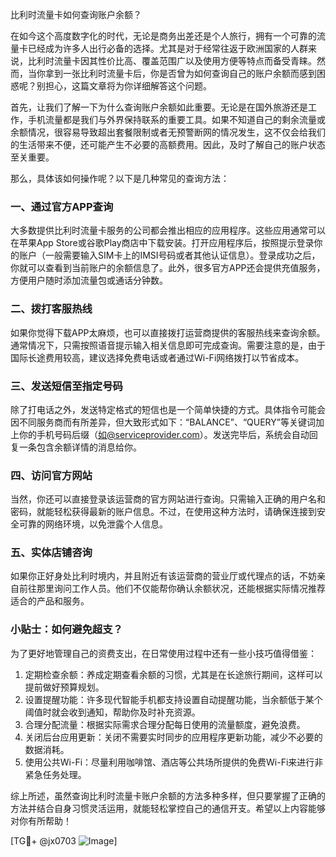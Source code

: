 比利时流量卡如何查询账户余额？

在如今这个高度数字化的时代，无论是商务出差还是个人旅行，拥有一个可靠的流量卡已经成为许多人出行必备的选择。尤其是对于经常往返于欧洲国家的人群来说，比利时流量卡因其性价比高、覆盖范围广以及使用方便等特点而备受青睐。然而，当你拿到一张比利时流量卡后，你是否曾为如何查询自己的账户余额而感到困惑呢？别担心，这篇文章将为你详细解答这个问题。

首先，让我们了解一下为什么查询账户余额如此重要。无论是在国外旅游还是工作，手机流量都是我们与外界保持联系的重要工具。如果不知道自己的剩余流量或余额情况，很容易导致超出套餐限制或者无预警断网的情况发生，这不仅会给我们的生活带来不便，还可能产生不必要的高额费用。因此，及时了解自己的账户状态至关重要。

那么，具体该如何操作呢？以下是几种常见的查询方法：

### 一、通过官方APP查询

大多数提供比利时流量卡服务的公司都会推出相应的应用程序。这些应用通常可以在苹果App Store或谷歌Play商店中下载安装。打开应用程序后，按照提示登录你的账户（一般需要输入SIM卡上的IMSI号码或者其他认证信息）。登录成功之后，你就可以查看到当前账户的余额信息了。此外，很多官方APP还会提供充值服务，方便用户随时添加流量包或通话分钟数。

### 二、拨打客服热线

如果你觉得下载APP太麻烦，也可以直接拨打运营商提供的客服热线来查询余额。通常情况下，只需按照语音提示输入相关信息即可完成查询。需要注意的是，由于国际长途费用较高，建议选择免费电话或者通过Wi-Fi网络拨打以节省成本。

### 三、发送短信至指定号码

除了打电话之外，发送特定格式的短信也是一个简单快捷的方式。具体指令可能会因不同服务商而有所差异，但大致形式如下：“BALANCE”、“QUERY”等关键词加上你的手机号码后缀（如@serviceprovider.com）。发送完毕后，系统会自动回复一条包含余额详情的消息给你。

### 四、访问官方网站

当然，你还可以直接登录该运营商的官方网站进行查询。只需输入正确的用户名和密码，就能轻松获得最新的账户信息。不过，在使用这种方法时，请确保连接到安全可靠的网络环境，以免泄露个人信息。

### 五、实体店铺咨询

如果你正好身处比利时境内，并且附近有该运营商的营业厅或代理点的话，不妨亲自前往那里询问工作人员。他们不仅能帮你确认余额状况，还能根据实际情况推荐适合的产品和服务。

### 小贴士：如何避免超支？

为了更好地管理自己的资费支出，在日常使用过程中还有一些小技巧值得借鉴：

1. 定期检查余额：养成定期查看余额的习惯，尤其是在长途旅行期间，这样可以提前做好预算规划。
2. 设置提醒功能：许多现代智能手机都支持设置自动提醒功能，当余额低于某个阈值时就会收到通知，帮助你及时补充资源。
3. 合理分配流量：根据实际需求合理分配每日使用的流量额度，避免浪费。
4. 关闭后台应用更新：关闭不需要实时同步的应用程序更新功能，减少不必要的数据消耗。
5. 使用公共Wi-Fi：尽量利用咖啡馆、酒店等公共场所提供的免费Wi-Fi来进行非紧急任务处理。

综上所述，虽然查询比利时流量卡账户余额的方法多种多样，但只要掌握了正确的方法并结合自身习惯灵活运用，就能轻松掌控自己的通信开支。希望以上内容能够对你有所帮助！

[TG💪+ @jx0703 ![Image](https://github.com/user-attachments/assets/dbca1d08-cadb-493c-b0ec-ad6f7a83f270)]